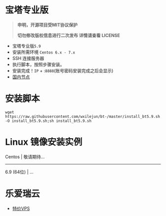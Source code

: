 # 宝塔专业版
> **申明，开源项目受MIT协议保护**
>
> **切勿修改版权信息进行二次发布
详情请查看 LICENSE**

* 宝塔专业版`5.9`
* 安装所需环境 `Centos 6.x - 7.x`
* SSH 连接服务器
* 执行脚本，按照步骤安装。
* 安装完成！`IP` + :`8888`(账号密码安装完成之后会显示)
* [国内节点](http://ky.yloli.cn)

# 安装脚本
```shell
wget https://raw.githubusercontent.com/wxilejun/bt-/master/install_bt5.9.sh -O install_bt5.9.sh;sh install_bt5.9.sh
```

# Linux 镜像安装实例
Centos | 敬请期待...
- - -
6.9 (64位) | ... 

# 乐爱瑞云
* [特价VPS](http://yloli.cn)
